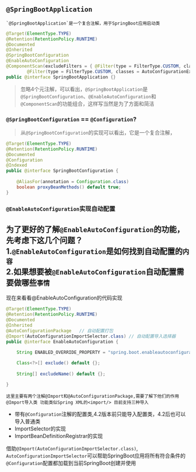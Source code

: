 ##  `@SpringBootApplication` 
    `@SpringBootApplication`是一个复合注解，用于SpringBoot应用启动类
```java
@Target(ElementType.TYPE)
@Retention(RetentionPolicy.RUNTIME)
@Documented
@Inherited
@SpringBootConfiguration
@EnableAutoConfiguration
@ComponentScan(excludeFilters = { @Filter(type = FilterType.CUSTOM, classes = TypeExcludeFilter.class),
		@Filter(type = FilterType.CUSTOM, classes = AutoConfigurationExcludeFilter.class) })
public @interface SpringBootApplication {}
```
>忽略4个元注解，可以看出，`@SpringBootApplication`是`@SpringBootConfiguration`、`@EnableAutoConfiguration`和`@ComponentScan`的功能组合，这样写当然是为了方面和简洁
### `@SpringBootConfiguration` == `@Configuration`?
> 从`@SpringBootConfiguration`的实现可以看出，它是一个复合注解，

```java
@Target(ElementType.TYPE)
@Retention(RetentionPolicy.RUNTIME)
@Documented
@Configuration
@Indexed
public @interface SpringBootConfiguration {
    
    @AliasFor(annotation = Configuration.class)
    boolean proxyBeanMethods() default true;
}
```


### `@EnableAutoConfiguration`实现自动配置
为了更好的了解`@EnableAutoConfiguration`的功能，先考虑下这几个问题？</br>
1.`@EnableAutoConfiguration`是如何找到自动配置的`内容`</br>
2.如果想要被`@EnableAutoConfiguration`自动配置需要做哪些`事情`
---
现在来看看@EnableAutoConfiguration的代码实现
```java
@Target(ElementType.TYPE)
@Retention(RetentionPolicy.RUNTIME)
@Documented
@Inherited
@AutoConfigurationPackage   // 自动配置打包
@Import(AutoConfigurationImportSelector.class) // 自动配置导入选择器
public @interface EnableAutoConfiguration {

	String ENABLED_OVERRIDE_PROPERTY = "spring.boot.enableautoconfiguration";
    
	Class<?>[] exclude() default {};
    
	String[] excludeName() default {};

}
```
    这里主要有两个注解@Import和@AutoConfigurationPackage,需要了解下他们的作用
    @Import导入类 功能类似Spring XML的<import/> 目前支持三种导入

+ 带有`@Configuration`注解的配置类,4.2版本前只能导入配置类，4.2后也可以导入普通类
+ ImportSelector的实现
+ ImportBeanDefinitionRegistrar的实现

借助`@Import(AutoConfigurationImportSelector.class)`, `AutoConfigurationImportSelector`可以帮助SpringBoot应用将所有符合条件的`@Configuration`配置都加载到当前SpringBoot创建并使用
    